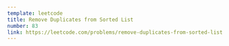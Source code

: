 ```yaml
---
template: leetcode
title: Remove Duplicates from Sorted List
number: 83
link: https://leetcode.com/problems/remove-duplicates-from-sorted-list
---
```

